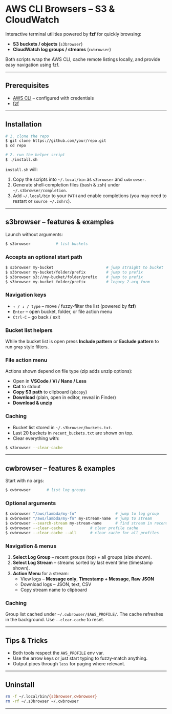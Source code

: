# AWS CLI Browsers – S3 & CloudWatch

Interactive terminal utilities powered by **fzf** for quickly browsing:

* **S3 buckets / objects** (`s3browser`)
* **CloudWatch log groups / streams** (`cwbrowser`)

Both scripts wrap the AWS CLI, cache remote listings locally, and provide easy navigation using fzf.

---

## Prerequisites

* [AWS CLI](https://docs.aws.amazon.com/cli/) – configured with credentials
* [fzf](https://github.com/junegunn/fzf)

---

## Installation

```bash
# 1. clone the repo
$ git clone https://github.com/your/repo.git
$ cd repo

# 2. run the helper script
$ ./install.sh
```

`install.sh` will:

1. Copy the scripts into `~/.local/bin` as `s3browser` and `cwbrowser`.
2. Generate shell‑completion files (bash & zsh) under `~/.s3browser/completion`.
3. Add `~/.local/bin` to your `PATH` and enable completions (you may need to restart or `source ~/.zshrc`).

---

## s3browser – features & examples

Launch without arguments:

```bash
$ s3browser           # list buckets
```

### Accepts an optional start path

```bash
$ s3browser my-bucket                       # jump straight to bucket
$ s3browser my-bucket/folder/prefix         # jump to prefix
$ s3browser s3://my-bucket/folder/prefix    # jump to prefix
$ s3browser my-bucket folder/prefix         # legacy 2‑arg form
```

### Navigation keys

* `↑ / ↓ / type` – move / fuzzy‑filter the list (powered by **fzf**)
* `Enter` – open bucket, folder, or file action menu
* `Ctrl‑C` – go back / exit

### Bucket list helpers

While the bucket list is open press **Include pattern** or **Exclude pattern** to run `grep` style filters.

### File action menu

Actions shown depend on file type (zip adds unzip options):

* Open in **VSCode / Vi / Nano / Less**
* **Cat** to stdout
* **Copy S3 path** to clipboard (`pbcopy`)
* **Download** (plain, open in editor, reveal in Finder)
* **Download & unzip**

### Caching

* Bucket list stored in `~/.s3browser/buckets.txt`.
* Last 20 buckets in `recent_buckets.txt` are shown on top.
* Clear everything with:

```bash
$ s3browser --clear-cache
```

---

## cwbrowser – features & examples

Start with no args:

```bash
$ cwbrowser       # list log groups
```

### Optional arguments

```bash
$ cwbrowser "/aws/lambda/my-fn"                 # jump to log group
$ cwbrowser "/aws/lambda/my-fn" my-stream-name  # jump to stream
$ cwbrowser --search-stream my-stream-name      # find stream in recent groups
$ cwbrowser --clear-cache            # clear profile cache
$ cwbrowser --clear-cache --all      # clear cache for all profiles
```

### Navigation & menus

1. **Select Log Group** – recent groups (top) + all groups (size shown).
2. **Select Log Stream** – streams sorted by last event time (timestamp shown).
3. **Action Menu** for a stream:
   * View logs – **Message only**, **Timestamp + Message**, **Raw JSON**
   * Download logs – JSON, text, CSV
   * Copy stream name to clipboard

### Caching

Group list cached under `~/.cwbrowser/$AWS_PROFILE/`.  The cache refreshes in the background. Use `--clear-cache` to reset.

---

## Tips & Tricks

* Both tools respect the `AWS_PROFILE` env var.
* Use the arrow keys or just start typing to fuzzy‑match anything.
* Output pipes through `less` for paging where relevant.

---

## Uninstall

```bash
rm -f ~/.local/bin/{s3browser,cwbrowser}
rm -rf ~/.s3browser ~/.cwbrowser
```

---
